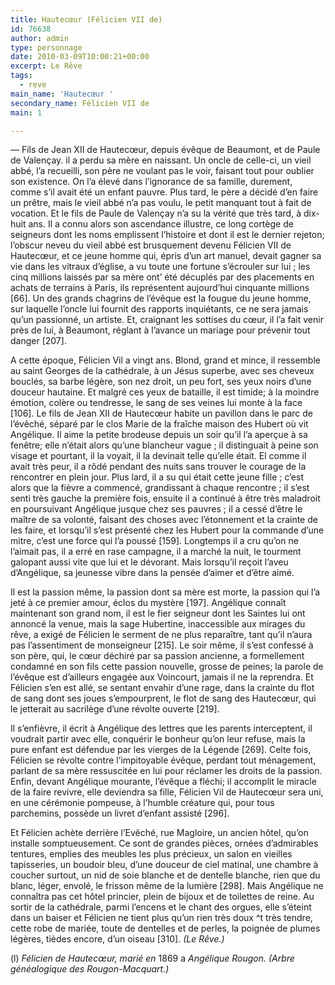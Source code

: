 ```yaml
---
title: Hautecœur (Félicien VII de)
id: 76638
author: admin
type: personnage
date: 2010-03-09T10:00:21+00:00
excerpt: Le Rêve
tags:
  - reve
main_name: 'Hautecœur '
secondary_name: Félicien VII de
main: 1

---
```

— Fils de Jean XII de Hautecœur, depuis évêque de Beaumont, et de Paule de Valençay. il a perdu sa mère en naissant. Un oncle de celle-ci, un vieil abbé, l&rsquo;a recueilli, son père ne voulant pas le voir, faisant tout pour oublier son existence. On l&rsquo;a élevé dans l&rsquo;ignorance de sa famille, durement, comme s&rsquo;il avait été un enfant pauvre. Plus tard, le père a décidé d&rsquo;en faire un prêtre, mais le vieil abbé n&rsquo;a pas voulu, le petit manquant tout à fait de vocation. Et le fils de Paule de Valençay n&rsquo;a su la vérité que très tard, à dix-huit ans. Il a connu alors son ascendance illustre, ce long cortège de seigneurs dont les noms emplissent l&rsquo;histoire et dont il est le dernier rejeton; l&rsquo;obscur neveu du vieil abbé est brusquement devenu Félicien VII de Hautecœur, et ce jeune homme qui, épris d&rsquo;un art manuel, devait gagner sa vie dans les vitraux d&rsquo;église, a vu toute une fortune s&rsquo;écrouler sur lui ; les cinq millions laissés par sa mère ont&rsquo; été décuplés par des placements en achats de terrains à Paris, ils représentent aujourd&rsquo;hui cinquante millions [66]. Un des grands chagrins de l&rsquo;évêque est la fougue du jeune homme, sur laquelle l&rsquo;oncle lui fournit des rapports inquiétants, ce ne sera jamais qu&rsquo;un passionné, un artiste. Et, craignant les sottises du cœur, il l&rsquo;a fait venir près de lui, à Beaumont, réglant à l&rsquo;avance un mariage pour prévenir tout danger [207].

A cette époque, Félicien Vil a vingt ans. Blond, grand et mince, il ressemble au saint Georges de la cathédrale, à un Jésus superbe, avec ses cheveux bouclés, sa barbe légère, son nez droit, un peu fort, ses yeux noirs d&rsquo;une douceur hautaine. Et malgré ces yeux de bataille, il est timide; à la moindre émotion, colère ou tendresse, le sang de ses veines lui monte à la face [106]. Le fils de Jean XII de Hautecœur habite un pavillon dans le parc de l&rsquo;évêché, séparé par le clos Marie de la fraîche maison des Hubert où vit Angélique. Il aime la petite brodeuse depuis un soir qu&rsquo;il l&rsquo;a aperçue à sa fenêtre; elle n&rsquo;était alors qu&rsquo;une blancheur vague ; il distinguait à peine son visage et pourtant, il la voyait, il la devinait telle qu&rsquo;elle était. El comme il avait très peur, il a rôdé pendant des nuits sans trouver le courage de la rencontrer en plein jour. Plus lard, il a su qui était cette jeune fille ; c&rsquo;est alors que la fièvre a commencé, grandissant à chaque rencontre ; il s&rsquo;est senti très gauche la première fois, ensuite il a continué à être très maladroit en poursuivant Angélique jusque chez ses pauvres ; il a cessé d&rsquo;être le maître de sa volonté, faisant des choses avec l&rsquo;étonnement et la crainte de les faire, et lorsqu&rsquo;il s&rsquo;est présenté chez les Hubert pour la commande d&rsquo;une mitre, c&rsquo;est une force qui l&rsquo;a poussé [159]. Longtemps il a cru qu&rsquo;on ne l&rsquo;aimait pas, il a erré en rase campagne, il a marché la nuit, le tourment galopant aussi vite que lui et le dévorant. Mais lorsqu&rsquo;il reçoit l&rsquo;aveu d&rsquo;Angélique, sa jeunesse vibre dans la pensée d&rsquo;aimer et d&rsquo;être aimé.

Il est la passion même, la passion dont sa mère est morte, la passion qui l&rsquo;a jeté à ce premier amour, éclos du mystère [197]. Angélique connaît maintenant son grand nom, il est le fier seigneur dont les Saintes lui ont annoncé la venue, mais la sage Hubertine, inaccessible aux mirages du rêve, a exigé de Félicien le serment de ne plus reparaître, tant qu&rsquo;il n&rsquo;aura pas l&rsquo;assentiment de monseigneur [215]. Le soir même, il s&rsquo;est confessé à son père, qui, le cœur déchiré par sa passion ancienne, a formellement condamné en son fils cette passion nouvelle, grosse de peines; la parole de l&rsquo;évêque est d&rsquo;ailleurs engagée aux Voincourt, jamais il ne la reprendra. Et Félicien s&rsquo;en est allé, se sentant envahir d&rsquo;une rage, dans la crainte du flot de sang dont ses joues s&rsquo;empourprent, le flot de sang des Hautecœur, qui le jetterait au sacrilège d&rsquo;une révolte ouverte [219].

Il s&rsquo;enfièvre, il écrit à Angélique des lettres que les parents interceptent, il voudrait partir avec elle, conquérir le bonheur qu&rsquo;on leur refuse, mais la pure enfant est défendue par les vierges de la Légende [269]. Celte fois, Félicien se révolte contre l&rsquo;impitoyable évêque, perdant tout ménagement, parlant de sa mère ressuscitée en lui pour réclamer les droits de la passion. Enfin, devant Angélique mourante, l&rsquo;évêque a fléchi; il accomplit le miracle de la faire revivre, elle deviendra sa fille, Félicien Vil de Hautecœur sera uni, en une cérémonie pompeuse, à l&rsquo;humble créature qui, pour tous parchemins, possède un livret d&rsquo;enfant assisté [296].

Et Félicien achète derrière l&rsquo;Evêché, rue Magloire, un ancien hôtel, qu&rsquo;on installe somptueusement. Ce sont de grandes pièces, ornées d&rsquo;admirables tentures, emplies des meubles les plus précieux, un salon en vieilles tapisseries, un boudoir bleu, d&rsquo;une douceur de ciel matinal, une chambre à coucher surtout, un nid de soie blanche et de dentelle blanche, rien que du blanc, léger, envolé, le frisson même de la lumière [298]. Mais Angélique ne connaîtra pas cet hôtel princier, plein de bijoux et de toilettes de reine. Au sortir de la cathédrale, parmi l&rsquo;encens et le chant des orgues, elle s&rsquo;éteint dans un baiser et Félicien ne tient plus qu&rsquo;un rien très doux ^t très tendre, cette robe de mariée, toute de dentelles et de perles, la poignée de plumes légères, tièdes encore, d&rsquo;un oiseau [310]. _(Le Rêve.)_

(l) _Félicien de Hautecœur, marié en_ 1869 a _Angélique Rougon. (Arbre généalogique des Rougon-Macquart.)_